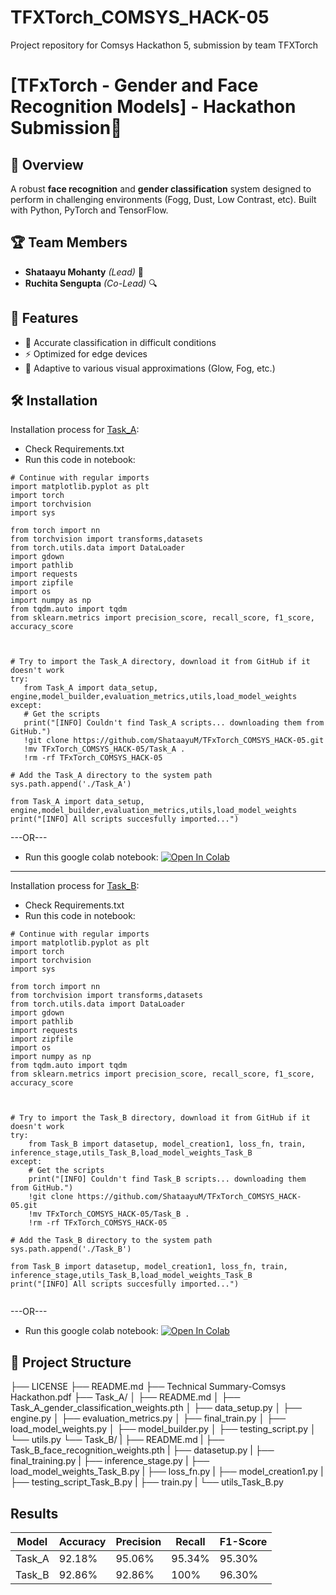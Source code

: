# TFXTorch_COMSYS_HACK-05
Project repository for Comsys Hackathon 5, submission by team TFXTorch


# [TFxTorch - Gender and Face Recognition Models] - Hackathon Submission🚀

## 📌 Overview
A robust **face recognition** and **gender classification** system designed to perform in challenging environments (Fogg, Dust, Low Contrast, etc). Built with Python, PyTorch and TensorFlow.

## 🏆 Team Members
- **Shataayu Mohanty** *(Lead)* 🧠
- **Ruchita Sengupta** *(Co-Lead)* 🔍

## 🎯 Features
- 🌟 Accurate classification in difficult conditions
- ⚡ Optimized for edge devices
- 🔄 Adaptive to various visual approximations (Glow, Fog, etc.)

## 🛠️ Installation

Installation process for [Task_A](./Task_A):
* Check Requirements.txt
* Run this code in notebook:
 ```
# Continue with regular imports
import matplotlib.pyplot as plt
import torch
import torchvision
import sys

from torch import nn
from torchvision import transforms,datasets
from torch.utils.data import DataLoader
import gdown
import pathlib
import requests
import zipfile
import os
import numpy as np
from tqdm.auto import tqdm
from sklearn.metrics import precision_score, recall_score, f1_score, accuracy_score



# Try to import the Task_A directory, download it from GitHub if it doesn't work
try:
    from Task_A import data_setup, engine,model_builder,evaluation_metrics,utils,load_model_weights
except:
    # Get the scripts
    print("[INFO] Couldn't find Task_A scripts... downloading them from GitHub.")
    !git clone https://github.com/ShataayuM/TFxTorch_COMSYS_HACK-05.git
    !mv TFxTorch_COMSYS_HACK-05/Task_A .
    !rm -rf TFxTorch_COMSYS_HACK-05

# Add the Task_A directory to the system path
sys.path.append('./Task_A')

from Task_A import data_setup, engine,model_builder,evaluation_metrics,utils,load_model_weights
print("[INFO] All scripts succesfully imported...")
```
---OR---
* Run this google colab notebook:
  [![Open In Colab](https://colab.research.google.com/drive/19B_VGJmK5iIU79VyTt-GhgE0_K66zwuG?usp=sharing)](https://colab.research.google.com/drive/19B_VGJmK5iIU79VyTt-GhgE0_K66zwuG?usp=sharing)

-----------------------------------------------------------------------------------------------------------------------------------------------------------------------------------------------------------------------------------------------------------------------------------

Installation process for [Task_B](./Task_B):
* Check Requirements.txt
* Run this code in notebook:
```
# Continue with regular imports
import matplotlib.pyplot as plt
import torch
import torchvision
import sys

from torch import nn
from torchvision import transforms,datasets
from torch.utils.data import DataLoader
import gdown
import pathlib
import requests
import zipfile
import os
import numpy as np
from tqdm.auto import tqdm
from sklearn.metrics import precision_score, recall_score, f1_score, accuracy_score



# Try to import the Task_B directory, download it from GitHub if it doesn't work
try:
    from Task_B import datasetup, model_creation1, loss_fn, train, inference_stage,utils_Task_B,load_model_weights_Task_B
except:
    # Get the scripts
    print("[INFO] Couldn't find Task_B scripts... downloading them from GitHub.")
    !git clone https://github.com/ShataayuM/TFxTorch_COMSYS_HACK-05.git
    !mv TFxTorch_COMSYS_HACK-05/Task_B .
    !rm -rf TFxTorch_COMSYS_HACK-05

# Add the Task_B directory to the system path
sys.path.append('./Task_B')

from Task_B import datasetup, model_creation1, loss_fn, train, inference_stage,utils_Task_B,load_model_weights_Task_B
print("[INFO] All scripts succesfully imported...")


```
---OR---
* Run this google colab notebook:
  [![Open In Colab](https://colab.research.google.com/drive/1j_vhR1zGUIlH_hftBPnVafrmqO3wB2We?usp=sharing)](https://colab.research.google.com/drive/1j_vhR1zGUIlH_hftBPnVafrmqO3wB2We?usp=sharing)
  
## 📂 Project Structure
  ├── LICENSE
  ├── README.md
  ├── Technical Summary-Comsys Hackathon.pdf
  ├── Task_A/
  │ ├── README.md
  │ ├── Task_A_gender_classification_weights.pth
  │ ├── data_setup.py
  │ ├── engine.py
  │ ├── evaluation_metrics.py
  │ ├── final_train.py
  │ ├── load_model_weights.py
  │ ├── model_builder.py
  │ ├── testing_script.py
  │ └── utils.py
  └── Task_B/
  |  ├── README.md
  |  ├── Task_B_face_recognition_weights.pth
  |  ├── datasetup.py
  |  ├── final_training.py
  |  ├── inference_stage.py
  |  ├── load_model_weights_Task_B.py
  |  ├── loss_fn.py
  |  ├── model_creation1.py
  |  ├── testing_script_Task_B.py
  |  ├── train.py
  |  └── utils_Task_B.py

## Results
| Model | Accuracy | Precision | Recall | F1-Score |
|-------|----------|-----------|--------|----------|
| Task_A | 92.18% | 95.06% | 95.34% | 95.30% |
| Task_B | 92.86% | 92.86% | 100% | 96.30% |
